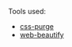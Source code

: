 
Tools used:  
- [css-purge](https://github.com/rbtech/css-purge)
- [web-beautify](https://github.com/yasuyk/web-beautify)
